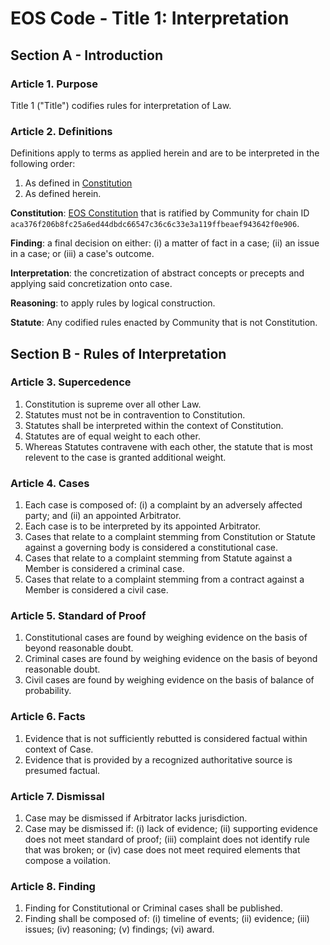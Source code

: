 # EOS Code - Title 1: Interpretation

## Section A - Introduction

### Article 1. Purpose

Title 1 ("Title") codifies rules for interpretation of Law.

### Article 2. Definitions

Definitions apply to terms as applied herein and are to be interpreted in the following order:

1. As defined in [Constitution](EOS-Constitution.md)
1. As defined herein.

**Constitution**: [EOS Constitution](Constitution.md) that is ratified by Community for chain ID `aca376f206b8fc25a6ed44dbdc66547c36c6c33e3a119ffbeaef943642f0e906`.

**Finding**: a final decision on either: (i) a matter of fact in a case; (ii) an issue in a case; or (iii) a case's outcome.

**Interpretation**: the concretization of abstract concepts or precepts and applying said concretization onto case.

**Reasoning**: to apply rules by logical construction.

**Statute**: Any codified rules enacted by Community that is not Constitution.

## Section B - Rules of Interpretation

### Article 3. Supercedence

1. Constitution is supreme over all other Law.
1. Statutes must not be in contravention to Constitution.
1. Statutes shall be interpreted within the context of Constitution.
1. Statutes are of equal weight to each other.
1. Whereas Statutes contravene with each other, the statute that is most relevent to the case is granted additional weight.

### Article 4. Cases

1. Each case is composed of: (i) a complaint by an adversely affected party; and (ii) an appointed Arbitrator.
1. Each case is to be interpreted by its appointed Arbitrator.
1. Cases that relate to a complaint stemming from Constitution or Statute against a governing body is considered a constitutional case.
1. Cases that relate to a complaint stemming from Statute against a Member is considered a criminal case.
1. Cases that relate to a complaint stemming from a contract against a Member is considered a civil case.

### Article 5. Standard of Proof

1. Constitutional cases are found by weighing evidence on the basis of beyond reasonable doubt.
1. Criminal cases are found by weighing evidence on the basis of beyond reasonable doubt.
1. Civil cases are found by weighing evidence on the basis of balance of probability.

### Article 6. Facts

1. Evidence that is not sufficiently rebutted is considered factual within context of Case.
1. Evidence that is provided by a recognized authoritative source is presumed factual.

### Article 7. Dismissal

1. Case may be dismissed if Arbitrator lacks jurisdiction.
1. Case may be dismissed if: (i) lack of evidence; (ii) supporting evidence does not meet standard of proof; (iii) complaint does not identify rule that was broken; or (iv) case does not meet required elements that compose a voilation.

### Article 8. Finding

1. Finding for Constitutional or Criminal cases shall be published.
1. Finding shall be composed of: (i) timeline of events; (ii) evidence; (iii) issues; (iv) reasoning; (v) findings; (vi) award.
